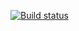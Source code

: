 [![Build status](https://ci.appveyor.com/api/projects/status/5kn8ktcte2j8sbnb?svg=true)](https://ci.appveyor.com/project/Kuroi22aida/api-ci)
